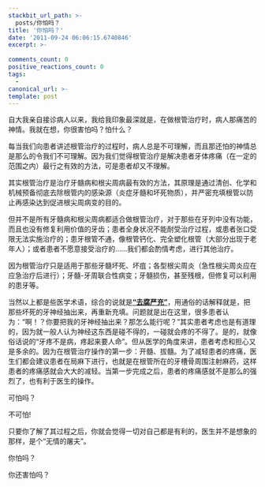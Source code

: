 ```yaml
---
stackbit_url_path: >-
  posts/你怕吗？
title: '你怕吗？'
date: '2011-09-24 06:06:15.6740846'
excerpt: >-
  
comments_count: 0
positive_reactions_count: 0
tags: 
  - 
canonical_url: >-
template: post
---
```

<p>自大我亲自接诊病人以来，我给我印象最深就是，在做根管治疗时，病人那痛苦的神情。我就在想，你很害怕吗？怕什么？</p>  <p>每当我们向患者讲述根管治疗的过程时，病人总是不可理解，而且那还怕的神情总是那么的令我们不可理解。因为我们觉得根管治疗是解决患者牙体疼痛（在一定的范围之内）最行之有效的方法，可是患者却又不理解。</p>  <p>其实根管治疗是治疗牙髓病和根尖周病最有效的方法，其原理是通过清创、化学和机械预备彻底去除根管内的感染源（炎症牙髓和坏死物质），并严密充填根管以防止再感染达到促进根尖周病变的目的。</p>  <p>但并不是所有牙髓病和根尖周病都适合做根管治疗，对于那些在牙列中没有功能，而且也没有修复利用价值的牙齿；患者全身状况不能耐受治疗过程，或患者张口受限无法实施治疗的；患牙根管不通，像根管钙化、完全塑化根管（大部分出现于老年人）；或者患者不愿意接受治疗的……我们都会酌情考虑，进行其他治疗。</p>  <p>因为根管治疗只是适用于那些牙髓坏死、坏疽；各型根尖周炎（急性根尖周炎应在应急治疗后进行）；牙髓-牙周联合性病变；牙髓损伤，甚至残根，但修复可以利用的患牙等。</p>  <p>当然以上都是些医学术语，综合的说就是<b><u>“去腐严充”</u></b>，用通俗的话解释就是，把那些坏死的牙神经抽出来，再重新充填。问题就是出在这里，很多患者认为：“啊！？你要把我的牙神经抽出来？那怎么能行呢？”其实患者考虑也是有道理的，因为就一般人认为神经这东西是碰不得的，一碰就会疼的不得了。是的，就像俗话说的“牙疼不是病，疼起来要人命”。但从医学的角度来讲，患者考虑和担心又是多余的。因为在根管治疗操作的第一步：开髓、拔髓。为了减轻患者的疼痛，医生们都会建议患者在局麻下进行，也就是在根管所在的牙槽骨周围注射麻药，这样患者的疼痛感就会大大的减轻。当第一步完成之后，患者的疼痛感就不是那么的强烈了，也有利于医生的操作。</p>  <p>可怕吗？</p>  <p>不可怕!</p>  <p>只要你了解了其过程之后，你就会觉得一切对自己都是有利的，医生并不是想象的那样，是个“无情的屠夫”。</p>  <p>你怕吗？</p>  <p>你还害怕吗？</p>
